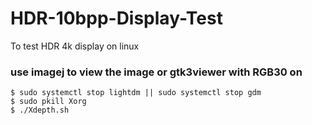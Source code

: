 # HDR-10bpp-Display-Test
To test HDR 4k display on linux 
### use imagej to view the image or gtk3viewer with RGB30 on
```
$ sudo systemctl stop lightdm || sudo systemctl stop gdm
$ sudo pkill Xorg
$ ./Xdepth.sh
```
